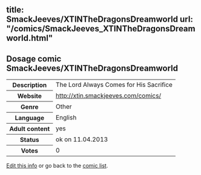 title: SmackJeeves/XTINTheDragonsDreamworld
url: "/comics/SmackJeeves_XTINTheDragonsDreamworld.html"
---
Dosage comic SmackJeeves/XTINTheDragonsDreamworld
-----------------------------------------

<table class="comicinfo">
<tr>
<th>Description</th><td>The Lord Always Comes for His Sacrifice</td>
</tr>
<tr>
<th>Website</th><td><a href="http://xtin.smackjeeves.com/comics/">http://xtin.smackjeeves.com/comics/</a></td>
</tr>
<tr>
<th>Genre</th><td>Other</td>
</tr>
<tr>
<th>Language</th><td>English</td>
</tr>
<tr>
<th>Adult content</th><td>yes</td>
</tr>
<tr>
<th>Status</th><td>ok on 11.04.2013</td>
</tr>
<tr>
<th>Votes</th><td>0</div></td>
</tr>
</table>

[Edit this info](/comics/SmackJeeves_XTINTheDragonsDreamworld_edit.html) or go back to the [comic list](../comic-index.html).
